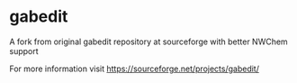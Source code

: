 # gabedit
A fork from original gabedit repository at sourceforge with better NWChem support

For more information visit https://sourceforge.net/projects/gabedit/
